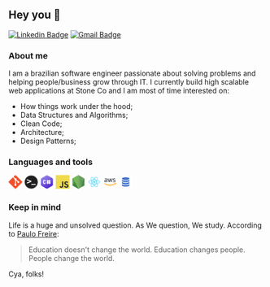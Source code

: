 ## Hey you 🖖

[![Linkedin Badge](https://img.shields.io/badge/-LinkedIn-0e76a8?style=flat-square&logo=Linkedin&logoColor=white)](https://linkedin.com/in/joaopaulopmedeiros)
[![Gmail Badge](https://img.shields.io/badge/-Email-c14438?style=flat-square&logo=Gmail&logoColor=white&link=mailto:joaopaulopmedeiros@gmail.com)](mailto:joaopaulopmedeiros@gmail.com)

### About me
I am a brazilian software engineer passionate about solving problems and helping people/business grow through IT. I currently build high scalable web applications at Stone Co and I am most of time interested on:
- How things work under the hood;
- Data Structures and Algorithms;
- Clean Code;
- Architecture;
- Design Patterns;

### Languages and tools

<code><img height="27" src="https://raw.githubusercontent.com/devicons/devicon/master/icons/git/git-original.svg" alt="git"></code>
<code><img height="27" src="https://raw.githubusercontent.com/github/explore/80688e429a7d4ef2fca1e82350fe8e3517d3494d/topics/terminal/terminal.png" alt="terminal"></code>
<code><img height="27" src="https://raw.githubusercontent.com/github/explore/80688e429a7d4ef2fca1e82350fe8e3517d3494d/topics/csharp/csharp.png" alt="csharp"></code>
<code><img height="27" src="https://raw.githubusercontent.com/github/explore/80688e429a7d4ef2fca1e82350fe8e3517d3494d/topics/javascript/javascript.png" alt="javascript"></code>
<code><img height="27" src="https://raw.githubusercontent.com/github/explore/80688e429a7d4ef2fca1e82350fe8e3517d3494d/topics/nodejs/nodejs.png" alt="nodejs"></code>
<code><img height="27" src="https://raw.githubusercontent.com/github/explore/80688e429a7d4ef2fca1e82350fe8e3517d3494d/topics/react/react.png" alt="react"></code>
<code><img height="27" src="https://raw.githubusercontent.com/github/explore/80688e429a7d4ef2fca1e82350fe8e3517d3494d/topics/aws/aws.png" alt="aws"></code>
<code><img height="27" src="https://raw.githubusercontent.com/github/explore/80688e429a7d4ef2fca1e82350fe8e3517d3494d/topics/sql/sql.png" alt="sql"></code>

### Keep in mind
Life is a huge and unsolved question. As We question, We study. According to [Paulo Freire](https://www.google.com/search?q=paulo+freire&oq=paulo+freire&aqs=chrome..69i57j46j35i39j0l4j69i61.2249j0j7&sourceid=chrome&ie=UTF-8):
> Education doesn't change the world.
> Education changes people.
> People change the world.

Cya, folks!

